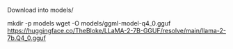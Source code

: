 Download into models/

mkdir -p models
wget -O models/ggml-model-q4_0.gguf \
https://huggingface.co/TheBloke/LLaMA-2-7B-GGUF/resolve/main/llama-2-7b.Q4_0.gguf
